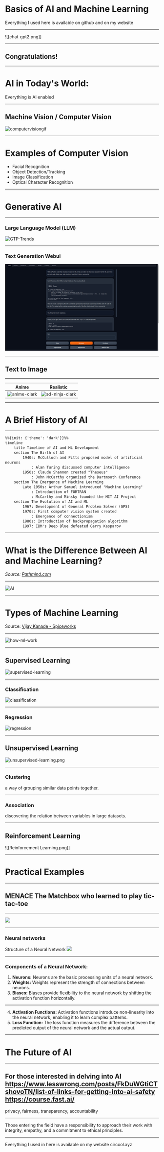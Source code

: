 # Basics of AI and Machine Learning
Everything I used here is available on github and on my website

---
![[chat-gpt2.png]]

---
## Congratulations! 

---
# AI in Today's World:
Everything is AI enabled

---
## Machine Vision / Computer Vision
![computervisiongif](computer-vision.gif)

---
# Examples of Computer Vision

- Facial Recognition
- Object Detection/Tracking
- Image Classification
- Optical Character Recognition
---
# Generative AI

---
### Large Language Model (LLM)

![GTP-Trends](GPT-Trends.png)

---
### Text Generation Webui
![oobabooga](https://raw.githubusercontent.com/oobabooga/screenshots/main/print_instruct.png)

---
## Text to Image

---

| Anime                              | Realistic                                       |
| ---------------------------------- | ----------------------------------------------- |
| ![anime-clark](SD-anime-clark.bmp) | ![sd-ninja-clark](SD-realistic-ninja-clark.bmp) |

---
# A Brief History of AI

---
```mermaid
%%{init: {'theme': 'dark'}}%%
timeline
    title Timeline of AI and ML Development
    section The Birth of AI
        1940s: McCulloch and Pitts proposed model of artificial neurons
            : Alan Turing discussed computer intelligence
        1950s: Claude Shannon created "Theseus"
            : John McCarthy organized the Dartmouth Conference
    section The Emergence of Machine Learning
        Late 1950s: Arthur Samuel introduced "Machine Learning"
            : Introduction of FORTRAN
            : McCarthy and Minsky founded the MIT AI Project
    section The Evolution of AI and ML
        1967: Development of General Problem Solver (GPS)
        1970s: First computer vision system created
            : Emergence of connectionism
        1980s: Introduction of backpropagation algorithm
        1997: IBM's Deep Blue defeated Garry Kasparov

```

---

# What is the Difference Between AI and Machine Learning?
*Source: [Pathmind.com](https://wiki.pathmind.com/ai-vs-machine-learning-vs-deep-learning)*

---
![AI](AI-ML_DL.png)

---
# Types of Machine Learning
Source: [Vijay Kanade - Spiceworks](https://www.spiceworks.com/tech/artificial-intelligence/articles/what-is-ml/)

---
![how-ml-work](How-machine-learning-work2.png)

---
## Supervised Learning
![supervised-learning](supervised-learning.png)

---
### Classification
![classification](Classification.png)

---
### Regression
![regression](Regression.png)

---
## Unsupervised Learning
![unsupervised-learning.png](unsupervised-learning.png)

---
### Clustering
a way of grouping similar data points together. 

---
### Association
discovering the relation between variables in large datasets.

---

## Reinforcement Learning
![[Reinforcement Learning.png]]


---

# Practical Examples

---
## MENACE The Matchbox who learned to play tic-tac-toe
---

![](menace.jpg)

---
### Neural networks
Structure of a Neural Network
![](Neural-Networks-Architecture.png)

---
### Components of a Neural Network:

1. **Neurons:** Neurons are the basic processing units of a neural network.
2. **Weights:** Weights represent the strength of connections between neurons. 
3. **Biases:** Biases provide flexibility to the neural network by shifting the activation function horizontally.

---
4. **Activation Functions:** Activation functions introduce non-linearity into the neural network, enabling it to learn complex patterns. 
5. **Loss Function:** The loss function measures the difference between the predicted output of the neural network and the actual output. 

 ---

# The Future of AI

---
For those interested in delving into AI
https://www.lesswrong.com/posts/FkDuWGtiCTshovoTN/list-of-links-for-getting-into-ai-safety
https://course.fast.ai/
---
privacy, fairness, transparency, accountability

---
Those entering the field have a responsibility to approach their work with integrity, empathy, and a commitment to ethical principles.

---
Everything I used in here is available on my website
circool.xyz
